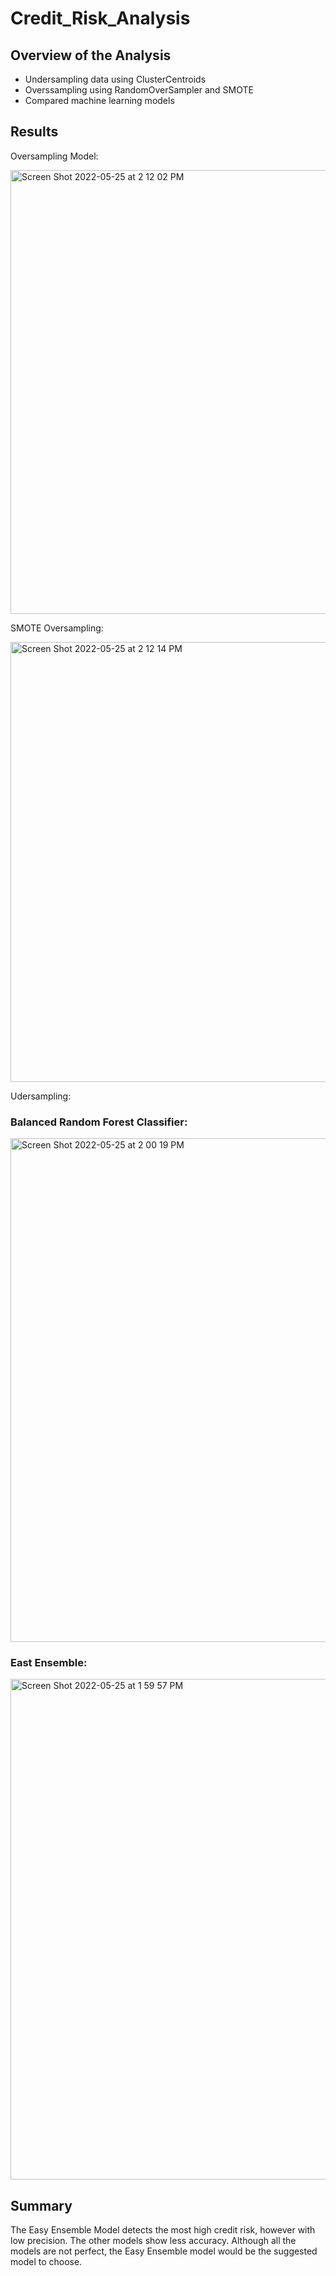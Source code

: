 # Credit_Risk_Analysis
## Overview of the Analysis
* Undersampling data using ClusterCentroids
* Overssampling using RandomOverSampler and SMOTE
* Compared machine learning models

## Results




Oversampling Model:


<img width="710" alt="Screen Shot 2022-05-25 at 2 12 02 PM" src="https://user-images.githubusercontent.com/95730183/170359136-75b506b0-1b88-4b13-b50f-8e91e7d2e843.png">








SMOTE Oversampling:

<img width="704" alt="Screen Shot 2022-05-25 at 2 12 14 PM" src="https://user-images.githubusercontent.com/95730183/170359165-1edb560b-b8e4-4751-ab1e-9151e57be158.png">



Udersampling:

### Balanced Random Forest Classifier:

<img width="806" alt="Screen Shot 2022-05-25 at 2 00 19 PM" src="https://user-images.githubusercontent.com/95730183/170357534-92eb5cdb-2e7f-4e68-a986-ad96dd252902.png">


### East Ensemble:

<img width="801" alt="Screen Shot 2022-05-25 at 1 59 57 PM" src="https://user-images.githubusercontent.com/95730183/170357589-a9ad7ca8-ce4e-4bf4-912c-50167f667462.png">







## Summary 

The Easy Ensemble Model detects the most high credit risk, however with low precision.  The other models show less accuracy.  Although all the models are not perfect, the Easy Ensemble model would be the suggested model to choose.  

